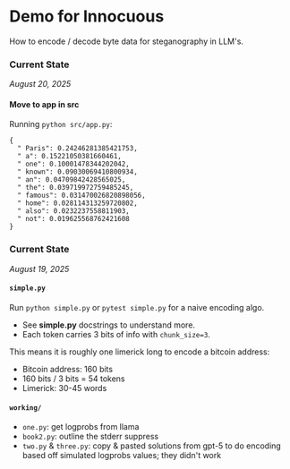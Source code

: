 # Demo for Innocuous

How to encode / decode byte data for steganography in LLM's.

### Current State
_August 20, 2025_

#### Move to app in src

Running `python src/app.py`:
```
{
  " Paris": 0.24246281385421753,
  " a": 0.15221050381660461,
  " one": 0.10001478344202042,
  " known": 0.09030069410800934,
  " an": 0.04709842428565025,
  " the": 0.039719972759485245,
  " famous": 0.031470026820898056,
  " home": 0.028114313259720802,
  " also": 0.0232237558811903,
  " not": 0.019625568762421608
}
```


### Current State
_August 19, 2025_

#### `simple.py`

Run `python simple.py` or `pytest simple.py` for a naive encoding algo.
- See **simple.py** docstrings to understand more.
- Each token carries 3 bits of info with `chunk_size=3`. 

This means it is roughly one limerick long to encode a bitcoin address:
- Bitcoin address: 160 bits
- 160 bits / 3 bits = 54 tokens
- Limerick: 30-45 words

#### `working/`

- `one.py`: get logprobs from llama
- `book2.py`: outline the stderr suppress
- `two.py` & `three.py`: copy & pasted solutions from gpt-5 to do encoding based off simulated logprobs values; they didn't work


